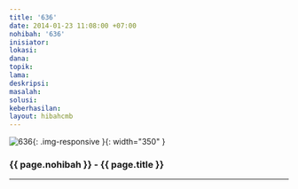 ```yaml
---
title: '636'
date: 2014-01-23 11:08:00 +07:00
nohibah: '636'
inisiator:
lokasi:
dana:
topik:
lama:
deskripsi:
masalah:
solusi:
keberhasilan:
layout: hibahcmb
---
```


![636](/static/img/hibahcmb/636.png){: .img-responsive }{: width="350" }

### {{ page.nohibah }} - {{ page.title }}

---
